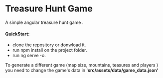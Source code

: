 # Treasure Hunt Game 
A simple angular treasure hunt game .

#### QuickStart: 
- clone the repository or donwload it.
- run npm install on the project folder. 
- run ng serve -o.

To generate a different game (map size, mountains, teasures and players ) you need to change the game's data in '**src/assets/data/game_data.json'**

